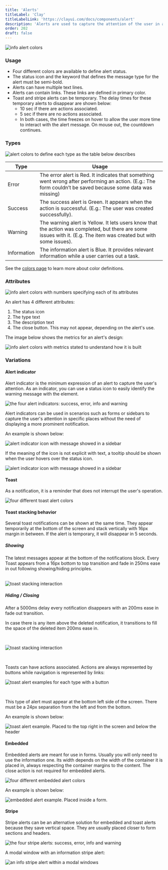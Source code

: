 ```yaml
---
title: 'Alerts'
titleLabel: 'Clay'
titleLabelLink: 'https://clayui.com/docs/components/alert'
description: 'Alerts are used to capture the attention of the user in an intrusive way.'
order: 202
draft: false
---
```


![info alert colors](/images/lexicon/Alert.png)

### Usage

-   Four different colors are available to define alert status.
-   The status icon and the keyword that defines the message type for the alert must be semi-bold.
-   Alerts can have multiple text lines.
-   Alerts can contain links. These links are defined in primary color.
-   Toast and stripe alerts can be temporary. The delay times for these temporary alerts to disappear are shown below:
    -   10 sec if there are actions associated.
    -   5 sec if there are no actions associated.
    -   In both cases, the time freezes on hover to allow the user more time to interact with the alert message. On mouse out, the countdown continues.

### Types

![alert colors to define each type as the table below describes](/images/lexicon/AlertColors.png)

| Type        | Usage                                                                                                                                                               |
| ----------- | ------------------------------------------------------------------------------------------------------------------------------------------------------------------- |
| Error       | The error alert is Red. It indicates that something went wrong after performing an action. (E.g.: The form couldn’t be saved because some data was missing)         |
| Success     | The success alert is Green. It appears when the action is successful. (E.g.: The user was created successfully).                                                    |
| Warning     | The warning alert is Yellow. It lets users know that the action was completed, but there are some issues with it. (E.g. The item was created but with some issues). |
| Information | The information alert is Blue. It provides relevant information while a user carries out a task.                                                                    |

See the [colors page](../../foundations/color) to learn more about color definitions.

### Attributes

![info alert colors with numbers specifying each of its attributes](/images/lexicon/AlertParts.png)

An alert has 4 different attributes:

1. The status icon
2. The type text
3. The description text
4. The close button. This may not appear, depending on the alert's use.

The image below shows the metrics for an alert's design:

![info alert colors with metrics stated to understand how it is built](/images/lexicon/AlertMetrics.png)

### Variations

#### Alert indicator

Alert indicator is the minimum expression of an alert to capture the user's attention. As an indicator, you can use a status icon to easily identify the warning message with the element.

![the four alert indicators: success, error, info and warning](/images/lexicon/AlertIndicator.jpg)

Alert indicators can be used in scenarios such as forms or sidebars  to capture the user's attention in specific places without the need of displaying a more prominent notification.

An example is shown below:

![alert indicator icon with message showed in a sidebar](/images/lexicon/AlertIndicatorExample.jpg)

If the meaning of the icon is not explicit with text, a tooltip should be shown when the user hovers over the status icon.

![alert indicator icon with message showed in a sidebar](/images/lexicon/AlertIndicatorTooltipExample.jpg)

#### Toast

As a notification, it is a reminder that does not interrupt the user's operation.

![four different toast alert colors](/images/lexicon/AlertToast.png)

#### Toast stacking behavior

Several toast notifications can be shown at the same time. They appear temporarily at the bottom of the screen and stack vertically with 16px margin in between. If the alert is temporary, it will disappear in 5 seconds.
<br/>

##### Showing

The latest messages appear at the bottom of the notifications block. 
Every Toast appears from a 16px bottom to top  transition and fade in 250ms ease in out following showing/hiding principles.  
<br/>

![toast stacking interaction](/images/lexicon/AlertToastsStacking.gif)
##### Hiding / Closing

After a 5000ms delay every notification disappears with an 200ms ease in fade out  transition.

In case there is any item above the deleted notification, it transitions to fill the space of the deleted item 200ms ease in.

<br/>

![toast stacking interaction](/images/lexicon/AlertToastsStackingRemove.gif)

<br/>

Toasts can have actions associated. Actions are always represented by buttons while navigation is represented by links:

![toast alert examples for each type with a button](/images/lexicon/AlertToastWithButton.png)

<br/>

This type of alert must appear at the bottom left side of the screen. There must be a 24px separation from the left and from the bottom. 

An example is shown below:

![toast alert example. Placed to the top right in the screen and below the header](/images/lexicon/AlertToastExample.png)

#### Embedded

Embedded alerts are meant for use in forms. Usually you will only need to use the information one. Its width depends on the width of the container it is placed in, always respecting the container margins to the content. The close action is not required for embedded alerts.

![four different embedded alert colors](/images/lexicon/AlertEmbedded.png)

An example is shown below:

![embedded alert example. Placed inside a form.](/images/lexicon/AlertEmbeddedExample.png)

#### Stripe

Stripe alerts can be an alternative solution for embedded and toast alerts because they save vertical space. They are usually placed closer to form sections and headers.

![the four stripe alerts: success, error, info and warning](/images/lexicon/AlertStripe.png)

A modal window with an information stripe alert:

![an info stripe alert within a modal windows](/images/lexicon/AlertStripeExample.png)


